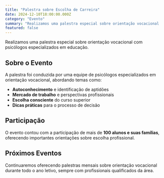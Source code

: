 ```yaml
---
title: "Palestra sobre Escolha de Carreira"
date: 2024-12-10T18:00:00.000Z
category: "Evento"
summary: "Realizamos uma palestra especial sobre orientação vocacional com psicólogos especializados em educação."
featured: false
---
```


Realizamos uma palestra especial sobre orientação vocacional com psicólogos especializados em educação.

## Sobre o Evento

A palestra foi conduzida por uma equipe de psicólogos especializados em orientação vocacional, abordando temas como:

- **Autoconhecimento** e identificação de aptidões
- **Mercado de trabalho** e perspectivas profissionais  
- **Escolha consciente** do curso superior
- **Dicas práticas** para o processo de decisão

## Participação

O evento contou com a participação de mais de **100 alunos e suas famílias**, oferecendo importantes orientações sobre escolha profissional.

## Próximos Eventos

Continuaremos oferecendo palestras mensais sobre orientação vocacional durante todo o ano letivo, sempre com profissionais qualificados da área.